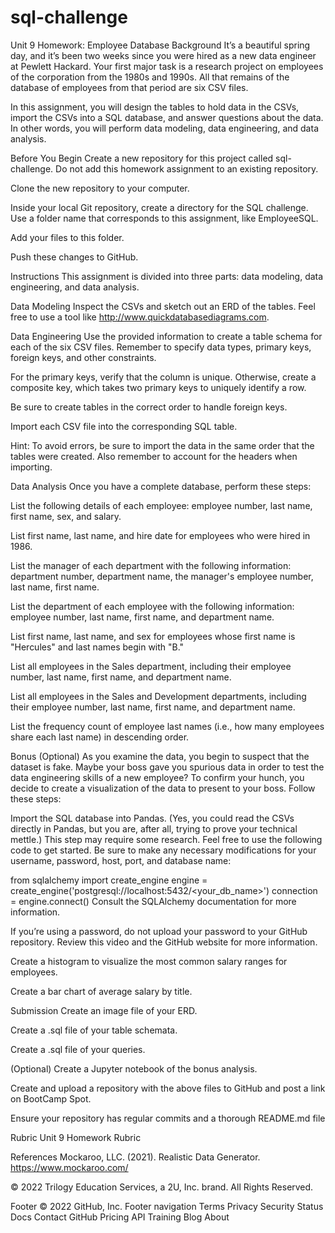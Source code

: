 # sql-challenge
Unit 9 Homework: Employee Database
Background
It’s a beautiful spring day, and it’s been two weeks since you were hired as a new data engineer at Pewlett Hackard. Your first major task is a research project on employees of the corporation from the 1980s and 1990s. All that remains of the database of employees from that period are six CSV files.

In this assignment, you will design the tables to hold data in the CSVs, import the CSVs into a SQL database, and answer questions about the data. In other words, you will perform data modeling, data engineering, and data analysis.

Before You Begin
Create a new repository for this project called sql-challenge. Do not add this homework assignment to an existing repository.

Clone the new repository to your computer.

Inside your local Git repository, create a directory for the SQL challenge. Use a folder name that corresponds to this assignment, like EmployeeSQL.

Add your files to this folder.

Push these changes to GitHub.

Instructions
This assignment is divided into three parts: data modeling, data engineering, and data analysis.

Data Modeling
Inspect the CSVs and sketch out an ERD of the tables. Feel free to use a tool like http://www.quickdatabasediagrams.com.

Data Engineering
Use the provided information to create a table schema for each of the six CSV files. Remember to specify data types, primary keys, foreign keys, and other constraints.

For the primary keys, verify that the column is unique. Otherwise, create a composite key, which takes two primary keys to uniquely identify a row.

Be sure to create tables in the correct order to handle foreign keys.

Import each CSV file into the corresponding SQL table.

Hint: To avoid errors, be sure to import the data in the same order that the tables were created. Also remember to account for the headers when importing.

Data Analysis
Once you have a complete database, perform these steps:

List the following details of each employee: employee number, last name, first name, sex, and salary.

List first name, last name, and hire date for employees who were hired in 1986.

List the manager of each department with the following information: department number, department name, the manager's employee number, last name, first name.

List the department of each employee with the following information: employee number, last name, first name, and department name.

List first name, last name, and sex for employees whose first name is "Hercules" and last names begin with "B."

List all employees in the Sales department, including their employee number, last name, first name, and department name.

List all employees in the Sales and Development departments, including their employee number, last name, first name, and department name.

List the frequency count of employee last names (i.e., how many employees share each last name) in descending order.

Bonus (Optional)
As you examine the data, you begin to suspect that the dataset is fake. Maybe your boss gave you spurious data in order to test the data engineering skills of a new employee? To confirm your hunch, you decide to create a visualization of the data to present to your boss. Follow these steps:

Import the SQL database into Pandas. (Yes, you could read the CSVs directly in Pandas, but you are, after all, trying to prove your technical mettle.) This step may require some research. Feel free to use the following code to get started. Be sure to make any necessary modifications for your username, password, host, port, and database name:

from sqlalchemy import create_engine
engine = create_engine('postgresql://localhost:5432/<your_db_name>')
connection = engine.connect()
Consult the SQLAlchemy documentation for more information.

If you’re using a password, do not upload your password to your GitHub repository. Review this video and the GitHub website for more information.

Create a histogram to visualize the most common salary ranges for employees.

Create a bar chart of average salary by title.

Submission
Create an image file of your ERD.

Create a .sql file of your table schemata.

Create a .sql file of your queries.

(Optional) Create a Jupyter notebook of the bonus analysis.

Create and upload a repository with the above files to GitHub and post a link on BootCamp Spot.

Ensure your repository has regular commits and a thorough README.md file

Rubric
Unit 9 Homework Rubric

References
Mockaroo, LLC. (2021). Realistic Data Generator. https://www.mockaroo.com/

© 2022 Trilogy Education Services, a 2U, Inc. brand. All Rights Reserved.

Footer
© 2022 GitHub, Inc.
Footer navigation
Terms
Privacy
Security
Status
Docs
Contact GitHub
Pricing
API
Training
Blog
About
